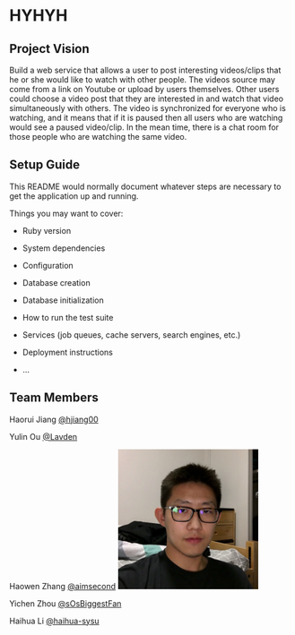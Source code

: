 # HYHYH

## Project Vision
Build a web service that allows a user to post interesting videos/clips that he or she would like to watch with other people. The videos source may come from a link on Youtube or upload by users themselves. Other users could choose a video post that they are interested in and watch that video simultaneously with others. The video is synchronized for everyone who is watching, and it means that if it is paused then all users who are watching would see a paused video/clip. In the mean time, there is a chat room for those people who are watching the same video. 

## Setup Guide
This README would normally document whatever steps are necessary to get the
application up and running.

Things you may want to cover:

* Ruby version

* System dependencies

* Configuration

* Database creation

* Database initialization

* How to run the test suite

* Services (job queues, cache servers, search engines, etc.)

* Deployment instructions

* ...

## Team Members

Haorui Jiang [@hjiang00](https://github.com/hjiang00)

Yulin Ou [@Lavden](https://github.com/Lavden)

Haowen Zhang [@aimsecond](https://github.com/aimsecond)
<img src="./pics/haowen_zhang.jpg" width="250">

Yichen Zhou [@sOsBiggestFan](https://github.com/sOsBiggestFan)

Haihua Li [@haihua-sysu](https://github.com/haihua-sysu)